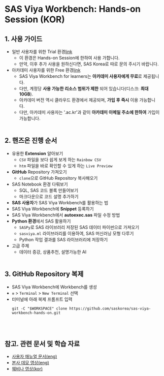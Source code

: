 # **SAS Viya Workbench: Hands-on Session (KOR)**

## **1. 사용 가이드**
- 일반 사용자를 위한 Trial 환경[link](https://engage-wmt001.workbench.sas.com)
  - 이 환경은 Hands-on Session에 한하여 사용 가합니다.
  - 만약, 이후 추가 사용을 원하신다면, SAS Korea로 따로 문의 주시기 바랍니다.
- 아카데미 사용자를 위한 Free 환경[link](https://www.sas.com/en_us/software/viya-workbench-for-learners.html)
  - SAS Viya Workbench for learners는 **아카데미 사용자에게 무료**로 제공됩니다.
  - 다만, 계정당 **사용 가능한 리소스 범위가 제한** 되어 있습니다(디스크: **최대 10GB**).
  - 아카데미 버전 역시 클라우드 환경에서 제공되며, **가입 후 즉시** 이용 가능합니다.
  - 다만, 아카데미 사용자는 '.ac.kr'과 같이 **아카데미 이메일 주소에 한하여** 가입이 가능합니다.
<br></br>
## **2. 핸즈온 진행 순서**
- 유용한 **Extension** 알아보기
  - `CSV` 파일을 보다 쉽게 보게 하는 `Rainbow CSV`
  - `htm` 파일을 바로 확인할 수 있게 하는 `Live Preview`
- **GitHub** Repository 가져오기
  - `clone`으로 GitHub Repository 복사해오기
- SAS Notebook 환경 다뤄보기
  - SQL, SAS 코드 블록 만들어보기
  - 마크다운으로 코드 설명 추가하기
- **SAS 사용자**가 SAS Viya Workbench를 활용하는 법
- SAS Viya Workbench에 **Snippet** 등록하기
- SAS Viya Workbench에서 **autoexec.sas** 파일 수정 방법
- **Python 환경**에서 SAS 활용하기
  - `SASPy`로 SAS 라이브러리 저장된 SAS 데이터 파이썬으로 가져오기
  - `sasviya.ml` 라이브러리를 이용하여, SAS 머신러닝 모형 다루기
  - Python 작업 결과를 SAS 라이브러리에 저장하기
- 고급 주제
  - 데이터 증강, 상품추천, 설명가능한 AI
<br></br>
## **3. GitHub Repository 복제**
 - SAS Viya Workbench에 Workbench를 생성
 - `≡` > `Terminal` > `New Terminal` 선택
 - 터미널에 아래 복제 프롬프트 입력
    ```
    git -C "$WORKSPACE" clone https://github.com/saskorea/sas-viya-workbench-hands-on.git
    ```
<br></br>
## **참고. 관련 문서 및 학습 자료**

- [사용자 매뉴얼 문서(eng)](https://documentation.sas.com/doc/en/workbenchcdc/v_001/workbenchwlcm/home.htm)
- [본사 데모 영상(eng)](https://www.youtube.com/playlist?list=PLVV6eZFA22QzkSYKD4vbZFkq3VYDWvcb_)
- [웨비나 영상(kor)](https://www.sas.com/ko_kr/events/2024/idg-workbench-webinar.html)
